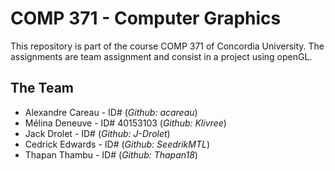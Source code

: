 # **COMP 371 - Computer Graphics**

This repository is part of the course COMP 371 of Concordia University.
The assignments are team assignment and consist in a project using openGL.

## **The Team**

- Alexandre Careau - ID#  (_Github: acareau_)
- Mélina Deneuve - ID# 40153103 (_Github: Klivree_)
- Jack Drolet - ID#  (_Github: J-Drolet_)
- Cedrick Edwards - ID#  (_Github: SeedrikMTL_)
- Thapan Thambu - ID#  (_Github: Thapan18_)

